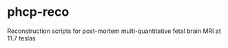 # phcp-reco
Reconstruction scripts for post-mortem multi-quantitative fetal brain MRI at 11.7 teslas
